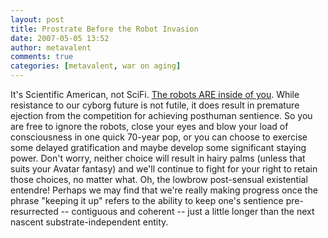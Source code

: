 ```yaml
---
layout: post
title: Prostrate Before the Robot Invasion
date: 2007-05-05 13:52
author: metavalent
comments: true
categories: [metavalent, war on aging]
---
```

It's Scientific American, not SciFi. <a href="http://blog.sciam.com/index.php?title=robots_in_your_prostate&amp;more=1&amp;c=1&amp;tb=1&amp;pb=1&amp;ref=rss" target="_blank">The robots ARE inside of you</a>. While resistance to our cyborg future is not futile, it does result in premature ejection from the competition for achieving posthuman sentience. So you are free to ignore the robots, close your eyes and blow your load of consciousness in one quick 70-year pop, or you can choose to exercise some delayed gratification and maybe develop some significant staying power. Don't worry, neither choice will result in hairy palms (unless that suits your Avatar fantasy) and we'll continue to fight for your right to retain those choices, no matter what. Oh, the lowbrow post-sensual existential entendre! Perhaps we may find that we're really making progress once the phrase "keeping it up" refers to the ability to keep one's sentience pre-resurrected -- contiguous and coherent -- just a little longer than the next nascent substrate-independent entity.

